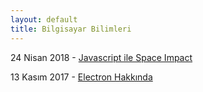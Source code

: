 ```yaml
---
layout: default
title: Bilgisayar Bilimleri
---
```


24 Nisan 2018 - [Javascript ile Space Impact](javascript-ile-space-impact)

13 Kasım 2017 - [Electron Hakkında](electron-hakkinda)
